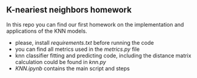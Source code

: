 ## K-neariest neighbors homework
In this repo you can find our first homework on the implementation and applications of the KNN models.
* please, install *requirements.txt* before running the code
* you can find all metrics used in the *metrics.py* file
* knn classifier fitting and predicting code, including the distance matrix calculation could be found in *knn.py*
* *KNN.ipynb* contains the main script and steps
